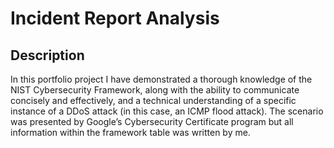 <h1>Incident Report Analysis</h1>

<h2>Description</h2>
In this portfolio project I have demonstrated a thorough knowledge of the NIST Cybersecurity
Framework, along with the ability to communicate concisely and effectively, and a technical
understanding of a specific instance of a DDoS attack (in this case, an ICMP flood attack). The
scenario was presented by Google’s Cybersecurity Certificate program but all information within
the framework table was written by me.
<br />
